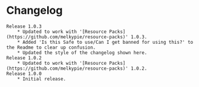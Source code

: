 # Changelog
    
    Release 1.0.3
        * Updated to work with '[Resource Packs](https://github.com/melkypie/resource-packs)' 1.0.3.
        * Added 'Is this Safe to use/Can I get banned for using this?' to the Readme to clear up confusion.
        * Updated the style of the changelog shown here.
    Release 1.0.2
        * Updated to work with '[Resource Packs](https://github.com/melkypie/resource-packs)' 1.0.2.
    Release 1.0.0
        * Initial release.
